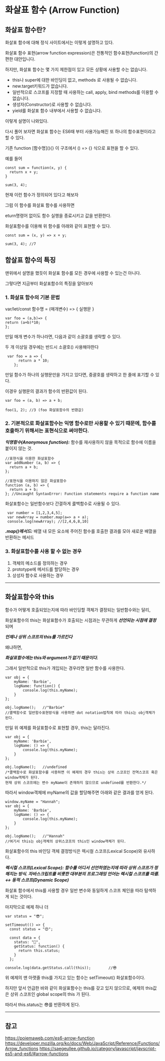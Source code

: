 # 화살표 함수 (Arrow Function)

## 화살표 함수란?
화살표 함수에 대해 정식 사이트에서는 이렇게 설명하고 있다.  

화살표 함수 표현(arrow function expression)은 전통적인 함수표현(function)의 간편한 대안입니다. 

하지만, 화살표 함수는 몇 가지 제한점이 있고 모든 상황에 사용할 수는 없습니다.

- this나 super에 대한 바인딩이 없고, methods 로 사용될 수 없습니다.
- new.target키워드가 없습니다.
- 일반적으로 스코프를 지정할 때 사용하는 call, apply, bind methods를 이용할 수 없습니다.
- 생성자(Constructor)로 사용할 수 없습니다.
- yield를 화살표 함수 내부에서 사용할 수 없습니다.

이렇게 설명이 나와있다.

다시 풀어 보자면 화살표 함수는 ES6때 부터 사용가능해진 또 하나의 함수표현이라고 할 수 있다.

기존 function \[함수명](){} 이 구조에서 () => {} 식으로 표현을 할 수 있다.

예를 들어 
```
const sum = function(x, y) { 
  return x + y; 
} 

sum(3, 4);
```
현재 이런 함수가 정의되어 있다고 해보자

그럼 이 함수를 화살표 함수를 사용하면

eturn명령어 없이도 함수 실행을 종료시키고 값을 반환한다.

화살표함수를 이용해 위 함수를 아래와 같이 표현할 수 있다.

```
const sum = (x, y) => x + y;

sum(3, 4); //7
```

## 함살표 함수의 특징

맨위에서 설명을 했듯이 화살표 함수를 모든 경우에 사용할 수 있는건 아니다.

그렇다면 지금부터 화살표함수의 특징을 알아보자

### 1. 화살표 함수의 기본 문법
var/let/const 함수명 =  (매개변수)  => { 실행문 }

```
var foo = (a,b)=> {
return (a+b)*10;
};
```
만일 매개 변수가 하나라면, 다음과 같이 소괄호를 생략할 수 있다.

두 개 이상일 경우에는 반드시 소괄호() 사용해야한다

```
 var foo = a => {
      return a * 10;
    }; 
```

만일 함수가 하나의 실행문만을 가지고 있다면, 중괄호를 생략하고 한 줄에 표기할 수 있다.

이경우 실행문의 결과가 함수의 반환값이 된다.

```
var foo = (a, b) => a + b; 

foo(1, 2); //3 (foo 화살표함수의 반환값)
```

### 2. 기본적으로 화살표함수는 익명 함수로만 사용할 수 있기 때문에, 함수를 호출하기 위해서는 표현식으로 써야한다.

***익명함수(Anonymous function):*** 함수를 재사용하지 않을 목적으로 함수에 이름을 붙이지 않는 것.

```
//표현식을 이용한 화살표함수 
var addNumber (a, b) => {
  return a + b; 
}; 

//표현식을 이용하지 않은 화살표함수 
function (a, b) => { 
  return a + b; 
}; //Uncaught SyntaxError: Function statements require a function name
```
화살표함수는 일반함수보다 간결하게 콣백함수로 사용될 수 있다.

```
 var number = [1,2,3,4,5];
 var newArray = number.map(a=> a + a);
 console.log(newArray); //[2,4,6,8,10]
```

***.map()메서드:*** 배열 내 모든 요소에 주어진 함수를 호출한 결과를 모아 새로운 배열을 반환하는 메서드

### 3. 화살표함수를 사용 할 수 없는 경우
1) 객체의 메소드를 정의하는 경우
2) prototype에 메서드를 할당하는 경우
3) 상성자 함수로 사용하는 경우

----------
## 화살표함수와 this

함수가 어떻게 호출되었는지에 따라 바인딩할 객체가 결정되는 일반함수와는 달리,

화살표함수의 this는 화살표함수가 호출되는 시점과는 무관하게 ***선언되는 시점에 결정***되며

***언제나 상위 스코프의 this를 가르킨다***

왜냐하면,

***화살표함수에는 this와 argument가 없기 때문이다.***

그래서 일반적으로 this가 개입되는 경우라면 일반 함수를 사용한다.

```
var obj = { 
    myName: 'Barbie', 
    logName: function() { 
        console.log(this.myName); 
    }
};

obj.logName();   //"Barbie"
//콜백함수로 일반함수표현방식을 사용하면 dot notation법칙에 따라 this는 obj객체가 된다. 
```
만일 위 예제를 화살표함수로 표현할 경우, this는 달라진다.

```
var obj = { 
    myName: 'Barbie', 
    logName: () => { 
        console.log(this.myName); 
    }
};

obj.logName();   //undefined 
/*콜백함수로 화살표함수를 사용하면 이 예제의 경우 this는 상위 스코프인 전역스코프 혹은 
window객체가 된다. 
현재 상위 스코프에는 변수 myName이 존재하지 않으므로 undefined를 반환한다.*/
```
따라서 window객체에 myName의 값을 할당해주면 아래와 같은 결과를 얻게 된다.

```
window.myName = "Hannah"; 
var obj = { 
    myName: 'Barbie', 
    logName: () => { 
        console.log(this.myName); 
    }
};

obj.logName();   //"Hannah"
//여기서 this는 obj객체의 상위스코프의 this인 window객체가 된다. 
```

화살표함수의 this 바인딩 객체 결정방식은 렉시컬 스코프(Lexical Scope)와 유사하다.

***렉시컬 스코프(Lexical Scope): 함수를 어디서 선언하였는지에 따라 상위 스코프가 정해지는 방식. 자바스크립트를 비롯한 대부분의 프로그래밍 언어는 렉시컬 스코프를 따름. ↔ 동적 스코프(Dynamic Scope)***

화살표 함수에서 this를 사용할 경우 일반 변수와 동일하게 스코프 체인을 따라 탐색하게 되는 것이다.

마지막으로 예제 하나 더

```
var status = "😎";

setTimeout(() => { 
  const status = "😍"; 
  
  const data = { 
    status: "🥑", 
    getStatus: function() { 
      return this.status;
    }
  }; 
  
console.log(data.getStatus.call(this));        //😎
```

위 예제의 맨 아랫줄 this를 가지고 있는 함수는 setTimeout() 화살표함수이다.   

하지만 앞서 언급한 바와 같이 화살표함수는 this를 갖고 있지 않으므로, 예제의 this값은 상위 스코프인 global scope의 this 가 된다.   

따라서 this.status는 😎를 반환하게 된다.   

------

## 참고

https://poiemaweb.com/es6-arrow-function
https://developer.mozilla.org/ko/docs/Web/JavaScript/Reference/Functions/Arrow_functions
https://saegeullee.github.io/category/javascript/javscript-es5-and-es6/#arrow-functions
